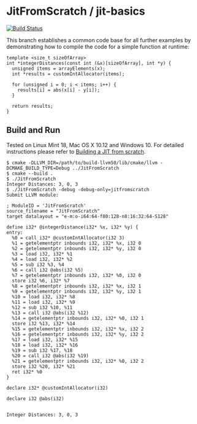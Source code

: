 # JitFromScratch / jit-basics

[![Build Status](https://travis-ci.org/weliveindetail/JitFromScratch.svg?branch=llvm50/jit-basics)](https://travis-ci.org/weliveindetail/JitFromScratch)

This branch establishes a common code base for all further examples by demonstrating how to compile the code for a simple function at runtime:

```
template <size_t sizeOfArray>
int *integerDistances(const int (&x)[sizeOfArray], int *y) {
  unsigned items = arrayElements(x);
  int *results = customIntAllocator(items);

  for (unsigned i = 0; i < items; i++) {
    results[i] = abs(x[i] - y[i]);
  }

  return results;
}
```

## Build and Run

Tested on Linux Mint 18, Mac OS X 10.12 and Windows 10. For detailed instructions please refer to [Building a JIT from scratch](https://weliveindetail.github.io/blog/post/2017/07/18/building-a-jit-from-scratch.html).

```
$ cmake -DLLVM_DIR=/path/to/build-llvm50/lib/cmake/llvm -DCMAKE_BUILD_TYPE=Debug ../JitFromScratch
$ cmake --build .
$ ./JitFromScratch
Integer Distances: 3, 0, 3
$ ./JitFromScratch -debug -debug-only=jitfromscratch
Submit LLVM module:

; ModuleID = 'JitFromScratch'
source_filename = "JitFromScratch"
target datalayout = "e-m:o-i64:64-f80:128-n8:16:32:64-S128"

define i32* @integerDistance(i32* %x, i32* %y) {
entry:
  %0 = call i32* @customIntAllocator(i32 3)
  %1 = getelementptr inbounds i32, i32* %x, i32 0
  %2 = getelementptr inbounds i32, i32* %y, i32 0
  %3 = load i32, i32* %1
  %4 = load i32, i32* %2
  %5 = sub i32 %3, %4
  %6 = call i32 @abs(i32 %5)
  %7 = getelementptr inbounds i32, i32* %0, i32 0
  store i32 %6, i32* %7
  %8 = getelementptr inbounds i32, i32* %x, i32 1
  %9 = getelementptr inbounds i32, i32* %y, i32 1
  %10 = load i32, i32* %8
  %11 = load i32, i32* %9
  %12 = sub i32 %10, %11
  %13 = call i32 @abs(i32 %12)
  %14 = getelementptr inbounds i32, i32* %0, i32 1
  store i32 %13, i32* %14
  %15 = getelementptr inbounds i32, i32* %x, i32 2
  %16 = getelementptr inbounds i32, i32* %y, i32 2
  %17 = load i32, i32* %15
  %18 = load i32, i32* %16
  %19 = sub i32 %17, %18
  %20 = call i32 @abs(i32 %19)
  %21 = getelementptr inbounds i32, i32* %0, i32 2
  store i32 %20, i32* %21
  ret i32* %0
}

declare i32* @customIntAllocator(i32)

declare i32 @abs(i32)


Integer Distances: 3, 0, 3
```
